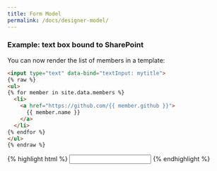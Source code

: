 ```yaml
---
title: Form Model
permalink: /docs/designer-model/
---
```


### Example: text box bound to SharePoint 

You can now render the list of members in a template:

```html
<input type="text" data-bind="textInput: mytitle"> 
{% raw %}
<ul>
{% for member in site.data.members %}
  <li>
    <a href="https://github.com/{{ member.github }}">
      {{ member.name }}
    </a>
  </li>
{% endfor %}
</ul>
{% endraw %}
```
{% highlight html %}
<input type="text" data-bind="textInput: mytitle"> 
{% endhighlight %}
